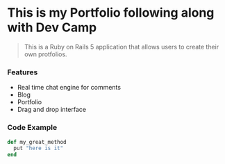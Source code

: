 # This is my Portfolio following along with Dev Camp

> This is a Ruby on Rails 5 application that allows users to create their own protfolios.

### Features

- Real time chat engine for comments
- Blog
- Portfolio
- Drag and drop interface

### Code Example

```ruby
def my_great_method
  put "here is it"
end
```

